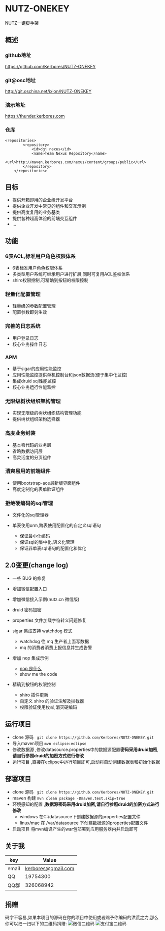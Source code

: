 
# NUTZ-ONEKEY
NUTZ一键脚手架

## 概述

### github地址 
 https://github.com/Kerbores/NUTZ-ONEKEY
### git@osc地址 
 http://git.oschina.net/ixion/NUTZ-ONEKEY
### 演示地址
 https://thunder.kerbores.com
### 仓库
```
<repositories>
		<repository>
			<id>dgj nexus</id>
			<name>Team Nexus Repository</name>
			<url>http://maven.kerbores.com/nexus/content/groups/public</url>
		</repository>
	</repositories>
```
## 目标
- 提供开箱即用的企业级开发平台
- 提供企业开发中常见的组件和交互示例
- 提供高度复用的业务基类
- 提供各种超高体验的前端交互组件
- ...

## 功能

### 6表ACL,标准用户角色权限体系
- 6表标准用户角色权限体系
- 多类型用户系统可继承用户进行扩展,同时可复用ACL鉴权体系
- shiro权限控制,可精确到按钮的权限控制


### 轻量化配置管理
- 轻量级的参数配置管理
- 配置参数即刻生效


### 完善的日志系统
- 用户登录日志
- 核心业务操作日志


### APM
- 基于sigar的应用性能监控
- 应用性能监控提供单机控制台和json数据流(便于集中化监控)
- 集成druid sql性能监控
- 核心业务运行性能监控


### 无限级树状组织架构管理
- 实现无限级的树状组织结构管理功能
- 提供树状组织架构选择器


### 高度业务封装
- 基本零代码的业务层
- 省略数据访问层
- 高灵活度的分页组件


### 清爽易用的前端组件
- 使用bootstrap-ace最新版界面组件
- 高度定制化的表单验证组件


### 拒绝硬编码的sql管理
- 文件化的sql管理器
- 单表使用orm,跨表使用配置化的自定义sql语句

  + 保证最小化编码
  + 保证sql的集中化,语义化管理
  + 保证非单表sql语句的配置化和优化


## 2.0变更(change log)

- 一些 BUG 的修复
- 增加微信配置入口
- 增加微信接入示例(nutz.cn 微信版)
- druid 密码加密
- properties 文件加载字符转义问题修复
- sigar 集成支持 watchdog 模式

    + watchdog 往 mq 生产者上面写数据
    + mq 的消费者消费上报信息并生成告警
    
- 增加 nop 集成示例

    + [nop 是什么][4]
    + show me the code
    
- 精确到按钮的权限控制

    + shiro 插件更新
    + 自定义 shiro 的验证注解及拦截器
    + 权限验证使用枚举,消灭硬编码

## 运行项目

+ clone 源码  ` git clone https://github.com/Kerbores/NUTZ-ONEKEY.git`
+ 导入maven项目 `mvn eclipse:eclipse`
+ 修改数据源 ,修改datasource.properties中的数据源配置**密码采用druid加密,请自行参照druid的加密方式进行修改**
+ 运行项目 ,直接在eclipse中运行项目即可,启动将自动创建数据表和初始化数据

## 部署项目

+ clone 源码 ` git clone https://github.com/Kerbores/NUTZ-ONEKEY.git`
+ maven 构建 `mvn clean package -Dmaven.test.skip=true`
+ 环境感知的配置 ,**数据源密码采用druid加密,请自行参照druid的加密方式进行修改**
    - windows 在C:/datasource下创建数据源的properties配置文件
    - linux/mac 在 /var/datasource 下创建数据源的properties配置文件
+ 启动项目 将mvn编译产生的war包部署到应用服务器内并启动即可

## 关于我
key  | Value
------------- | -------------
email | kerbores@gmail.com
QQ | 19754300
QQ群 | 326068942

## 捐赠
码字不容易,如果本项目的源码在你的项目中使用或者赐予你编码的洪荒之力,那么你可以扫一扫以下的二维码捐赠:
![微信二维码][2]
![支付宝二维码][3]




  [1]: http://git.oschina.net/uploads/qrcode/qrcode_wechat_14675223541030518.png
  [2]: http://git.oschina.net/uploads/qrcode/qrcode_wechat_14675223541030518.png
  [3]: http://git.oschina.net/uploads/qrcode/qrcode_alipay_14675225071030518.png
  [4]: https://github.com/nutzam/nutzmore/tree/master/nutz-plugins-nop
